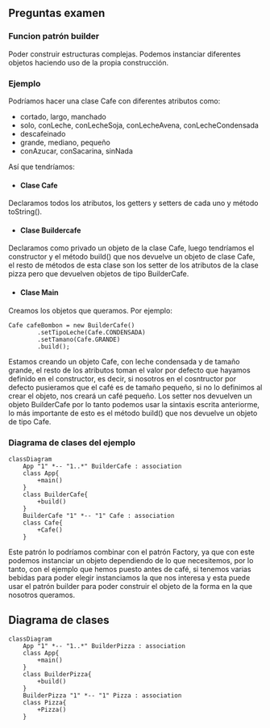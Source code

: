 ## Preguntas examen

### Funcion patrón builder
Poder construir estructuras complejas. Podemos instanciar diferentes objetos haciendo uso de la propia construcción.

### Ejemplo
Podríamos hacer una clase Cafe con diferentes atributos como: 
- cortado, largo, manchado
- solo, conLeche, conLecheSoja, conLecheAvena, conLecheCondensada
- descafeinado
- grande, mediano, pequeño
- conAzucar, conSacarina, sinNada

Así que tendríamos:
- #### Clase Cafe
Declaramos todos los atributos, los getters y setters de cada uno y método toString().
- #### Clase Buildercafe
Declaramos como privado un objeto de la clase Cafe, luego tendríamos el constructor y el método build() que nos devuelve un objeto de clase Cafe, el resto de métodos de esta clase
son los setter de los atributos de la clase pizza pero que devuelven objetos de tipo BuilderCafe.
- #### Clase Main
Creamos los objetos que queramos. Por ejemplo:

    Cafe cafeBombon = new BuilderCafe()
            .setTipoLeche(Cafe.CONDENSADA)
            .setTamano(Cafe.GRANDE)
            .build();
Estamos creando un objeto Cafe, con leche condensada y de tamaño grande, el resto de los atributos toman el valor por defecto que hayamos definido en el constructor, es decir, si nosotros en el cosntructor 
por defecto pusieramos que el café es de tamaño pequeño, si no lo definimos al crear el objeto, nos creará un café pequeño.
Los setter nos devuelven un objeto BuilderCafe por lo tanto podemos usar la sintaxis escrita anteriorme, lo más importante de esto
es el método build() que nos devuelve un objeto de tipo Cafe.

### Diagrama de clases del ejemplo
```mermaid
classDiagram
    App "1" *-- "1..*" BuilderCafe : association 
    class App{
        +main()
    }
    class BuilderCafe{
        +build()
    }
    BuilderCafe "1" *-- "1" Cafe : association
    class Cafe{
        +Cafe()
    }
```

Este patrón lo podríamos combinar con el patrón Factory, ya que con este podemos instanciar un objeto dependiendo de lo que necesitemos, por lo tanto,
con el ejemplo que hemos puesto antes de café, si tenemos
varias bebidas para poder elegir instanciamos la que nos interesa y esta puede
usar el patrón builder para poder construir el objeto de la forma
en la que nosotros queramos.
## Diagrama de clases
```mermaid
classDiagram
    App "1" *-- "1..*" BuilderPizza : association 
    class App{
        +main()
    }
    class BuilderPizza{
        +build()
    }
    BuilderPizza "1" *-- "1" Pizza : association
    class Pizza{
        +Pizza()
    }
```
